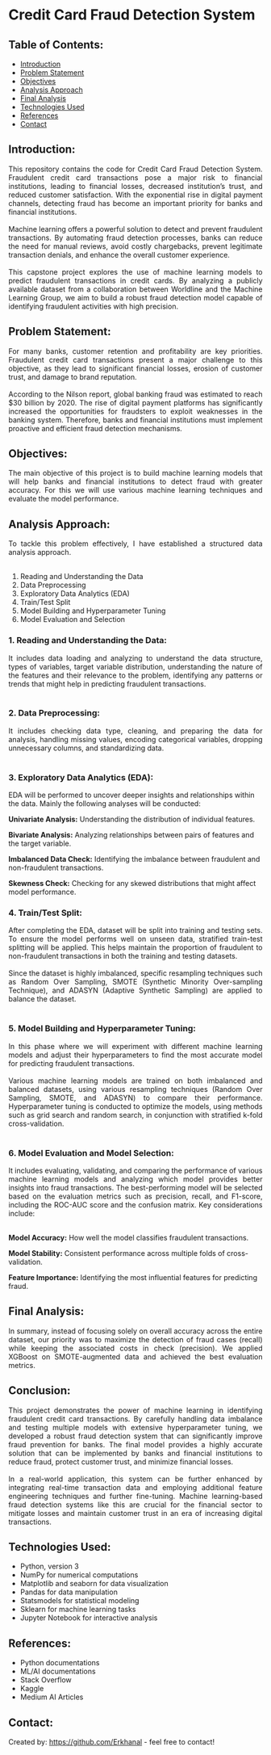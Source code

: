 # Credit Card Fraud Detection System

## Table of Contents:
* [Introduction](#introduction)
* [Problem Statement](#problem-statement)
* [Objectives](#objectives)
* [Analysis Approach](#analysis-approach) 
* [Final Analysis](#final-analysis)
* [Technologies Used](#technologies-used)
* [References](#references)
* [Contact](#contact)

## Introduction:  
<div align="justify"> This repository contains the code for Credit Card Fraud Detection System. Fraudulent credit card transactions pose a major risk to financial institutions, leading to financial losses, decreased institution’s trust, and reduced customer satisfaction. With the exponential rise in digital payment channels, detecting fraud has become an important priority for banks and financial institutions.</div><br>

<div align="justify"> Machine learning offers a powerful solution to detect and prevent fraudulent transactions. By automating fraud detection processes, banks can reduce the need for manual reviews, avoid costly chargebacks, prevent legitimate transaction denials, and enhance the overall customer experience.</div><br>

<div align="justify"> This capstone project explores the use of machine learning models to predict fraudulent transactions in credit cards. By analyzing a publicly available dataset from a collaboration between Worldline and the Machine Learning Group, we aim to build a robust fraud detection model capable of identifying fraudulent activities with high precision.</div>

## Problem Statement:  
<div align="justify">  For many banks, customer retention and profitability are key priorities. Fraudulent credit card transactions present a major challenge to this objective, as they lead to significant financial losses, erosion of customer trust, and damage to brand reputation.</div><br>

<div align="justify"> According to the Nilson report, global banking fraud was estimated to reach $30 billion by 2020. The rise of digital payment platforms has significantly increased the opportunities for fraudsters to exploit weaknesses in the banking system. Therefore, banks and financial institutions must implement proactive and efficient fraud detection mechanisms.</div>

## Objectives:  
<div align="justify"> The main objective of this project is to build machine learning models that will help banks and financial institutions to detect fraud with greater accuracy. For this we will use various machine learning techniques and evaluate the model performance.</div>

## Analysis Approach:    
<div align="justify"> To tackle this problem effectively, I have established a structured data analysis approach.</div><br>

1. Reading and Understanding the Data<br>
2. Data Preprocessing<br>
3. Exploratory Data Analytics (EDA)<br>
4. Train/Test Split<br>
5. Model Building and Hyperparameter Tuning<br>
6. Model Evaluation and Selection

### 1. Reading and Understanding the Data:
<div align="justify">It includes data loading and analyzing to understand the data structure, types of variables, target variable distribution, understanding the nature of the features and their relevance to the problem, identifying any patterns or trends that might help in predicting fraudulent transactions.</div><br>

### 2. Data Preprocessing:
<div align="justify">It includes checking data type, cleaning, and preparing the data for analysis, handling missing values, encoding categorical variables, dropping unnecessary columns, and standardizing data.</div><br>

### 3. Exploratory Data Analytics (EDA):
EDA will be performed to uncover deeper insights and relationships within the data. Mainly the following analyses will be conducted:<br>

**Univariate Analysis:** Understanding the distribution of individual features.<br>

**Bivariate Analysis:** Analyzing relationships between pairs of features and the target variable.<br>

**Imbalanced Data Check:** Identifying the imbalance between fraudulent and non-fraudulent transactions.<br>

**Skewness Check:** Checking for any skewed distributions that might affect model performance.<br>

### 4. Train/Test Split:
<div align="justify">After completing the EDA, dataset will be split into training and testing sets. To ensure the model performs well on unseen data, stratified train-test splitting will be applied. This helps maintain the proportion of fraudulent to non-fraudulent transactions in both the training and testing datasets.</div><br>

<div align="justify">Since the dataset is highly imbalanced, specific resampling techniques such as Random Over Sampling, SMOTE (Synthetic Minority Over-sampling Technique), and ADASYN (Adaptive Synthetic Sampling) are applied to balance the dataset.</div><br>

### 5. Model Building and Hyperparameter Tuning:
<div align="justify">In this phase where we will experiment with different machine learning models and adjust their hyperparameters to find the most accurate model for predicting fraudulent transactions. </div><br>

<div align="justify">Various machine learning models are trained on both imbalanced and balanced datasets, using various resampling techniques (Random Over Sampling, SMOTE, and ADASYN) to compare their performance. Hyperparameter tuning is conducted to optimize the models, using methods such as grid search and random search, in conjunction with stratified k-fold cross-validation.</div><br>

### 6. Model Evaluation and Model Selection:
<div align="justify">It includes evaluating, validating, and comparing the performance of various machine learning models and analyzing which model provides better insights into fraud transactions. The best-performing model will be selected based on the evaluation metrics such as precision, recall, and F1-score, including the ROC-AUC score and the confusion matrix. Key considerations include:</div><br>

**Model Accuracy:** How well the model classifies fraudulent transactions.<br>

**Model Stability:** Consistent performance across multiple folds of cross-validation.<br>

**Feature Importance:** Identifying the most influential features for predicting fraud.</div>

## Final Analysis:
<div align="justify">  In summary, instead of focusing solely on overall accuracy across the entire dataset, our priority was to maximize the detection of fraud cases (recall) while keeping the associated costs in check (precision). We applied XGBoost on SMOTE-augmented data and achieved the best evaluation metrics.<br>

## Conclusion:
<div align="justify"> This project demonstrates the power of machine learning in identifying fraudulent credit card transactions. By carefully handling data imbalance and testing multiple models with extensive hyperparameter tuning, we developed a robust fraud detection system that can significantly improve fraud prevention for banks. The final model provides a highly accurate solution that can be implemented by banks and financial institutions to reduce fraud, protect customer trust, and minimize financial losses. </div><br>

<div align="justify"> In a real-world application, this system can be further enhanced by integrating real-time transaction data and employing additional feature engineering techniques and further fine-tuning. Machine learning-based fraud detection systems like this are crucial for the financial sector to mitigate losses and maintain customer trust in an era of increasing digital transactions.</div>

## Technologies Used:
- Python, version 3 
- NumPy for numerical computations
- Matplotlib and seaborn for data visualization
- Pandas for data manipulation
- Statsmodels for statistical modeling
- Sklearn for machine learning tasks
- Jupyter Notebook for interactive analysis

## References:
- Python documentations
- ML/AI documentations
- Stack Overflow
- Kaggle
- Medium AI Articles

## Contact:
Created by: https://github.com/Erkhanal - feel free to contact!
